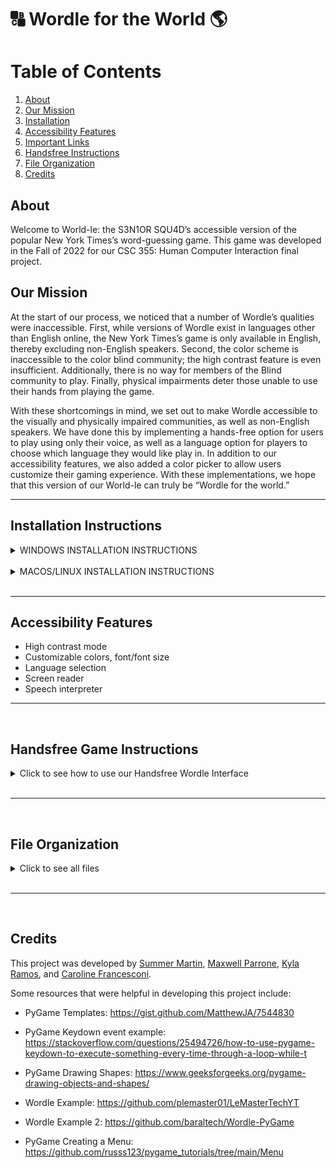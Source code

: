 # 🔠 Wordle for the World 🌎
# Table of Contents
1. [About](#about)
2. [Our Mission](#mission)
3. [Installation](#install)
4. [Accessibility Features](#features)
5. [Important Links](#links)
6. [Handsfree Instructions](#handsfree)
7. [File Organization](#files)
8. [Credits](#credits)

## About <div id='about'/>
Welcome to World-le: the S3N1OR SQU4D’s accessible version of the popular New York Times’s word-guessing game. This game was developed in the Fall of 2022 for our CSC 355: Human Computer Interaction final project.

## Our Mission <div id='mission'/>
At the start of our process, we noticed that a number of Wordle’s qualities were inaccessible. First, while versions of Wordle exist in languages other than English online, the New York Times’s game is only available in English, thereby excluding non-English speakers. Second, the color scheme is inaccessible to the color blind community; the high contrast feature is even insufficient. Additionally, there is no way for members of the Blind community to play. Finally, physical impairments deter those unable to use their hands from playing the game. 

With these shortcomings in mind, we set out to make Wordle accessible to the visually and physically impaired communities, as well as non-English speakers. We have done this by implementing a hands-free option for users to play using only their voice, as well as a language option for players to choose which language they would like play in. In addition to our accessibility features, we also added a color picker to allow users customize their gaming experience. With these implementations, we hope that this version of our World-le can truly be “Wordle for the world.”
<br>

***

## Installation Instructions <div id='install'/>

<details>
  <summary> WINDOWS INSTALLATION INSTRUCTIONS </summary>
<p>

***
Install python (Windows installer (64-bit)) using this link :
>https://www.python.org/downloads/release/python-3110/

Ensure you have pygame version 2.1.3 by using the command :

     pip install pygame

- Check the version using :

      pip show pygame

 - To update, use :

       python -m pip install pygame --upgrade --pre

Install pygame-menu using the command :

     pip install pygame-menu -U

Install PyObjC using the command :

     pip install PyObjC

For speech recognition install Google’s Speech Recognition package using the command :

     pip install SpeechRecognition  

For speech generation use Google’s gTTS Python package. To install the Python package type: 

     pip install gTTS 

Install playsound version 1.2.2 using the command :

     pip install playsound==1.2.2

If playsound is already installed use this command first :

     pip uninstall playsound

You must also download the file libmpg123-0.dll from the following link and place it inside your System32 folder :
>Link: https://www.dll-files.com/libmpg123-0.dll.html

>Folder Location: Search "System32" in your C: drive

***

</details>

<br>

<details>
  <summary> MACOS/LINUX INSTALLATION INSTRUCTIONS </summary>
<p>

This is where you write the instructions :P

Ensure you have pygame by using the command:

     pip install pygame

Install pygame-menu using the command :

     pip install pygame-menu

Install PyObjC using the command :

     pip install PyObjC

For speech recognition install Google’s Speech Recognition package using the command :

     pip install SpeechRecognition  

For speech generation use Google’s gTTS Python package. To install the Python package type: 

     pip install gTTS 

Install playsound using the command :

     pip install playsound


</details>

<br>

***

## Accessibility Features <div id='features'/>

* High contrast mode
* Customizable colors, font/font size
* Language selection
* Screen reader
* Speech interpreter


***
<br>
<div id='handsfree'/>

## Handsfree Game Instructions
<details>
  <summary>Click to see how to use our Handsfree Wordle Interface </summary> 
<p>

***
### Activate and Disable

To activate hands-free mode, press the spacebar twice. <br />To disable hand-free mode, say 
> "**Disable**"

***
### Stash
To spell a word, either stash five individual letters, or stash a five-letter word. Below are two ways to stash the word "START":
>“**Stash** S"<br />"**Stash** T"<br />"**Stash**  A"<br />"**Stash** R"<br />"**Stash** T”

>“**Stash** START” 

***
### Replace
Replace command allows the player to exchange one letter in the word for another. 
>"**Replace** x **with** y"

For example, the following command could turn the word “PAILS” to “TAILS”.
>“**Replace** P **with** T” 

The player can also replace a letter at a certain index. For example, the following command could turn "APPLE" to "AMPLE"
>"**Replace** 2 **with** M"

***
### Delete and Clear

The following command deletes the most recently stashed letter:
>"**Delete**"

The following command clears all letters from the stash:
>"**Clear**"

***
### Read
To hear the letters in your current stash, say
>"**Read Guess**"

To hear previous guesses:
>"**Read Guess** (1-5)"

For example, the following command will read out your first guessed word.
>“**Read Guess** 1” 

The following command will read out all letters guessed that are in the correct word, but not in the correct place in one of your guesses:
> "**Read Semi**"

This command will read out all letters guessed that are not in the correct word.
> "**Read Wrong**"

***
### Submit
To submit a stashed guess, say
>"**Submit**"

***
### Play Again
Command used to restart the game after game is complete:
>“**Play Again.**”

***
### Music Control

To change the volume of the background music, say "volume", followed by a number between 0 and 10.
>"**Volume** (1-10)"

To change the background music to find your favorite of the 10 different options, use the following command:
>"**Song** (1-10)"

</details>

<br>

***
<br>

## File Organization <div id='files'/>
<details>
  <summary>Click to see all files</summary> 
<p>
  
1. wordle.py - main file that contains game functions:
   - Audio interface
   - Text interface
   - Drawing Elements of the UI
   - Menu functionality
2. mpg123.exe - supports the audio interface functionality
   - Used for windows versions
3. messages.py - defines the large chunks of text used in the Instructions and Menus
	@@ -143,4 +147,4 @@ The main file of this program is wordle.py. It houses all of the game functions
</details>

<br>

***
<br>

## Credits <div id='credits'/>

This project was developed by [Summer Martin](https://github.com/martis36), [Maxwell Parrone](https://github.com/PllewxaM),
[Kyla Ramos](https://github.com/kyla0509), and [Caroline Francesconi](https://github.com/CarolineFrancesconi). 

Some resources that were helpful in developing this project include: 

* PyGame Templates: https://gist.github.com/MatthewJA/7544830

* PyGame Keydown event example: https://stackoverflow.com/questions/25494726/how-to-use-pygame-keydown-to-execute-something-every-time-through-a-loop-while-t

* PyGame Drawing Shapes: https://www.geeksforgeeks.org/pygame-drawing-objects-and-shapes/

* Wordle Example: https://github.com/plemaster01/LeMasterTechYT

* Wordle Example 2: https://github.com/baraltech/Wordle-PyGame

* PyGame Creating a Menu: https://github.com/russs123/pygame_tutorials/tree/main/Menu 
